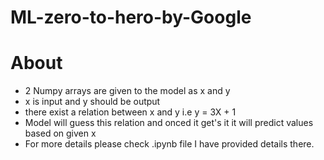 # ML-zero-to-hero-by-Google

# About
* 2 Numpy arrays are given to the model as x and y
* x is input and y should be output
* there exist a relation between x and y i.e y = 3X + 1
* Model will guess this relation and onced it get's it it will predict values based on given x
* For more details please check .ipynb file I have provided details there.
